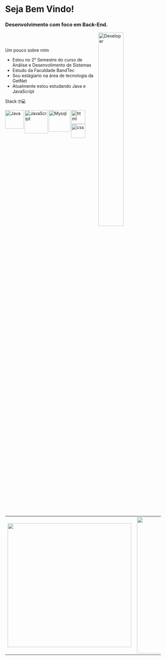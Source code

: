 # Seja Bem Vindo!

### Desenvolvimento com foco em Back-End. 

<img align="right" width="40%" src="https://i.pinimg.com/originals/e4/26/70/e426702edf874b181aced1e2fa5c6cde.gif" alt="Developer" />

<br>
<br>

Um pouco sobre mim

- Estou no 2° Semestre do curso de Análise e Desenvolimento de Sistemas
- Estudo da Faculdade BandTec
- Sou estágiario na área de tecnologia da GetNet 
- Atualmente estou estudando Java e JavaScript

Stack 🤓💻

<img align="left" alt="Java" width="60px" src="https://logospng.org/download/java/logo-java-256.png" />
<img align="left" alt="JavaScript" width="75px" src="https://lh3.googleusercontent.com/proxy/cG5RoxQ5zRuK23iLCNjQDBRU-uMGolANw7LYTbh3R7xOeEqqLNWX9WoeKxZgZaB6XPxzPAkPJTyJQW3RKqnsSo6608VPr_lcjMWejjaL3qnZRWIhYweQfmk" />
<img align="left" alt="Mysql" width="70px" src="https://cdn.worldvectorlogo.com/logos/mysql.svg" />
<img align="left" alt="html" width="45px" src="https://cdn.pixabay.com/photo/2017/08/05/11/16/logo-2582748_640.png" />
<img align="left" alt="css" width="45px" src="https://cdn.pixabay.com/photo/2017/08/05/11/16/logo-2582747_1280.png" />




<center>
<table>
  <tr>
      <td><img width="400px" align="left" src="https://github-readme-stats.vercel.app/api/top-langs/?username=rafael-rochaalmeida&hide=html&layout=compact&theme=radical" /></td>
      <td><img width="440px" align="left" src="https://github-readme-stats.vercel.app/api?username=rafael-rochaalmeida&theme=radical&show_icons=true" /></td>
  </tr>  
</table>
</center>
